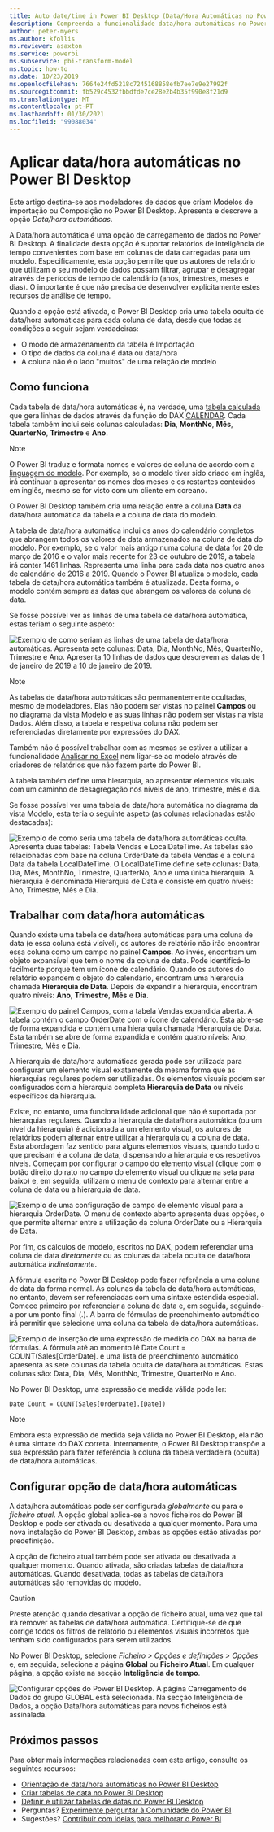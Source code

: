 ```yaml
---
title: Auto date/time in Power BI Desktop (Data/Hora Automáticas no Power BI Desktop)
description: Compreenda a funcionalidade data/hora automáticas no Power BI Desktop.
author: peter-myers
ms.author: kfollis
ms.reviewer: asaxton
ms.service: powerbi
ms.subservice: pbi-transform-model
ms.topic: how-to
ms.date: 10/23/2019
ms.openlocfilehash: 7664e24fd5218c7245168858efb7ee7e9e27992f
ms.sourcegitcommit: fb529c4532fbbdfde7ce28e2b4b35f990e8f21d9
ms.translationtype: MT
ms.contentlocale: pt-PT
ms.lasthandoff: 01/30/2021
ms.locfileid: "99088034"
---
```

# <a name="apply-auto-datetime-in-power-bi-desktop"></a>Aplicar data/hora automáticas no Power BI Desktop

Este artigo destina-se aos modeladores de dados que criam Modelos de importação ou Composição no Power BI Desktop. Apresenta e descreve a opção _Data/hora automáticas_.

A Data/hora automática é uma opção de carregamento de dados no Power BI Desktop. A finalidade desta opção é suportar relatórios de inteligência de tempo convenientes com base em colunas de data carregadas para um modelo. Especificamente, esta opção permite que os autores de relatório que utilizam o seu modelo de dados possam filtrar, agrupar e desagregar através de períodos de tempo de calendário (anos, trimestres, meses e dias). O importante é que não precisa de desenvolver explicitamente estes recursos de análise de tempo.

Quando a opção está ativada, o Power BI Desktop cria uma tabela oculta de data/hora automáticas para cada coluna de data, desde que todas as condições a seguir sejam verdadeiras:

- O modo de armazenamento da tabela é Importação
- O tipo de dados da coluna é data ou data/hora
- A coluna não é o lado "muitos" de uma relação de modelo

## <a name="how-it-works"></a>Como funciona

Cada tabela de data/hora automáticas é, na verdade, uma [tabela calculada](desktop-calculated-tables.md) que gera linhas de dados através da função do DAX [CALENDAR](/dax/calendar-function-dax). Cada tabela também inclui seis colunas calculadas: **Dia**, **MonthNo**, **Mês**, **QuarterNo**, **Trimestre** e **Ano**.

> [!NOTE]
> O Power BI traduz e formata nomes e valores de coluna de acordo com a [linguagem do modelo](../fundamentals/supported-languages-countries-regions.md#choose-the-language-for-the-model-in-power-bi-desktop). Por exemplo, se o modelo tiver sido criado em inglês, irá continuar a apresentar os nomes dos meses e os restantes conteúdos em inglês, mesmo se for visto com um cliente em coreano.

O Power BI Desktop também cria uma relação entre a coluna **Data** da data/hora automática da tabela e a coluna de data do modelo.

A tabela de data/hora automática inclui os anos do calendário completos que abrangem todos os valores de data armazenados na coluna de data do modelo. Por exemplo, se o valor mais antigo numa coluna de data for 20 de março de 2016 e o valor mais recente for 23 de outubro de 2019, a tabela irá conter 1461 linhas. Representa uma linha para cada data nos quatro anos de calendário de 2016 a 2019. Quando o Power BI atualiza o modelo, cada tabela de data/hora automática também é atualizada. Desta forma, o modelo contém sempre as datas que abrangem os valores da coluna de data.

Se fosse possível ver as linhas de uma tabela de data/hora automática, estas teriam o seguinte aspeto:

![Exemplo de como seriam as linhas de uma tabela de data/hora automáticas. Apresenta sete colunas: Data, Dia, MonthNo, Mês, QuarterNo, Trimestre e Ano. Apresenta 10 linhas de dados que descrevem as datas de 1 de janeiro de 2019 a 10 de janeiro de 2019.](media/desktop-auto-date-time/auto-date-time-hidden-table-example-rows.png)

> [!NOTE]
> As tabelas de data/hora automáticas são permanentemente ocultadas, mesmo de modeladores. Elas não podem ser vistas no painel **Campos** ou no diagrama da vista Modelo e as suas linhas não podem ser vistas na vista Dados. Além disso, a tabela e respetiva coluna não podem ser referenciadas diretamente por expressões do DAX.
>
> Também não é possível trabalhar com as mesmas se estiver a utilizar a funcionalidade [Analisar no Excel](../collaborate-share/service-analyze-in-excel.md) nem ligar-se ao modelo através de criadores de relatórios que não fazem parte do Power BI.

A tabela também define uma hierarquia, ao apresentar elementos visuais com um caminho de desagregação nos níveis de ano, trimestre, mês e dia.

Se fosse possível ver uma tabela de data/hora automática no diagrama da vista Modelo, esta teria o seguinte aspeto (as colunas relacionadas estão destacadas):

![Exemplo de como seria uma tabela de data/hora automáticas oculta. Apresenta duas tabelas: Tabela Vendas e LocalDateTime. As tabelas são relacionadas com base na coluna OrderDate da tabela Vendas e a coluna Data da tabela LocalDateTime. O LocalDateTime define sete colunas: Data, Dia, Mês, MonthNo, Trimestre, QuarterNo, Ano e uma única hierarquia. A hierarquia é denominada Hierarquia de Data e consiste em quatro níveis: Ano, Trimestre, Mês e Dia.](media/desktop-auto-date-time/auto-date-time-hidden-table-example-diagram.png)

## <a name="work-with-auto-datetime"></a>Trabalhar com data/hora automáticas

Quando existe uma tabela de data/hora automáticas para uma coluna de data (e essa coluna está visível), os autores de relatório não irão encontrar essa coluna como um campo no painel **Campos**. Ao invés, encontram um objeto expansível que tem o nome da coluna de data. Pode identificá-lo facilmente porque tem um ícone de calendário. Quando os autores do relatório expandem o objeto do calendário, encontram uma hierarquia chamada **Hierarquia de Data**. Depois de expandir a hierarquia, encontram quatro níveis: **Ano**, **Trimestre**, **Mês** e **Dia**.

![Exemplo do painel Campos, com a tabela Vendas expandida aberta. A tabela contém o campo OrderDate com o ícone de calendário. Esta abre-se de forma expandida e contém uma hierarquia chamada Hierarquia de Data. Esta também se abre de forma expandida e contém quatro níveis: Ano, Trimestre, Mês e Dia.](media/desktop-auto-date-time/auto-date-time-fields-pane-example.png)

A hierarquia de data/hora automáticas gerada pode ser utilizada para configurar um elemento visual exatamente da mesma forma que as hierarquias regulares podem ser utilizadas. Os elementos visuais podem ser configurados com a hierarquia completa **Hierarquia de Data** ou níveis específicos da hierarquia.

Existe, no entanto, uma funcionalidade adicional que não é suportada por hierarquias regulares. Quando a hierarquia de data/hora automática (ou um nível da hierarquia) é adicionada a um elemento visual, os autores de relatórios podem alternar entre utilizar a hierarquia ou a coluna de data. Esta abordagem faz sentido para alguns elementos visuais, quando tudo o que precisam é a coluna de data, dispensando a hierarquia e os respetivos níveis. Começam por configurar o campo do elemento visual (clique com o botão direito do rato no campo do elemento visual ou clique na seta para baixo) e, em seguida, utilizam o menu de contexto para alternar entre a coluna de data ou a hierarquia de data.

![Exemplo de uma configuração de campo de elemento visual para a hierarquia OrderDate. O menu de contexto aberto apresenta duas opções, o que permite alternar entre a utilização da coluna OrderDate ou a Hierarquia de Data.](media/desktop-auto-date-time/auto-date-time-configure-visuals-fields.png)

Por fim, os cálculos de modelo, escritos no DAX, podem referenciar uma coluna de data _diretamente_ ou as colunas da tabela oculta de data/hora automática _indiretamente_.

A fórmula escrita no Power BI Desktop pode fazer referência a uma coluna de data da forma normal. As colunas da tabela de data/hora automáticas, no entanto, devem ser referenciadas com uma sintaxe estendida especial. Comece primeiro por referenciar a coluna de data e, em seguida, seguindo-a por um ponto final (.). A barra de fórmulas de preenchimento automático irá permitir que selecione uma coluna da tabela de data/hora automáticas.

![Exemplo de inserção de uma expressão de medida do DAX na barra de fórmulas. A fórmula até ao momento lê Date Count = COUNT(Sales[OrderDate]. e uma lista de preenchimento automático apresenta as sete colunas da tabela oculta de data/hora automáticas. Estas colunas são: Data, Dia, Mês, MonthNo, Trimestre, QuarterNo e Ano.](media/desktop-auto-date-time/auto-date-time-dax-auto-complete.png)

No Power BI Desktop, uma expressão de medida válida pode ler:

```dax
Date Count = COUNT(Sales[OrderDate].[Date])
```

> [!NOTE]
> Embora esta expressão de medida seja válida no Power BI Desktop, ela não é uma sintaxe do DAX correta. Internamente, o Power BI Desktop transpõe a sua expressão para fazer referência à coluna da tabela verdadeira (oculta) de data/hora automáticas.

## <a name="configure-auto-datetime-option"></a>Configurar opção de data/hora automáticas

A data/hora automáticas pode ser configurada _globalmente_ ou para o _ficheiro atual_. A opção global aplica-se a novos ficheiros do Power BI Desktop e pode ser ativada ou desativada a qualquer momento. Para uma nova instalação do Power BI Desktop, ambas as opções estão ativadas por predefinição.

A opção de ficheiro atual também pode ser ativada ou desativada a qualquer momento. Quando ativada, são criadas tabelas de data/hora automáticas. Quando desativada, todas as tabelas de data/hora automáticas são removidas do modelo.

> [!CAUTION]
> Preste atenção quando desativar a opção de ficheiro atual, uma vez que tal irá remover as tabelas de data/hora automática. Certifique-se de que corrige todos os filtros de relatório ou elementos visuais incorretos que tenham sido configurados para serem utilizados.

No Power BI Desktop, selecione _Ficheiro > Opções e definições > Opções_ e, em seguida, selecione a página **Global** ou **Ficheiro Atual**. Em qualquer página, a opção existe na secção **Inteligência de tempo**.

![Configurar opções do Power BI Desktop. A página Carregamento de Dados do grupo GLOBAL está selecionada. Na secção Inteligência de Dados, a opção Data/hora automáticas para novos ficheiros está assinalada.](media/desktop-auto-date-time/auto-date-time-configure-global-options.png)

## <a name="next-steps"></a>Próximos passos

Para obter mais informações relacionadas com este artigo, consulte os seguintes recursos:

- [Orientação de data/hora automáticas no Power BI Desktop](../guidance/auto-date-time.md)
- [Criar tabelas de data no Power BI Desktop](../guidance/model-date-tables.md)
- [Definir e utilizar tabelas de datas no Power BI Desktop](desktop-date-tables.md)
- Perguntas? [Experimente perguntar à Comunidade do Power BI](https://community.powerbi.com/)
- Sugestões? [Contribuir com ideias para melhorar o Power BI](https://ideas.powerbi.com/)
